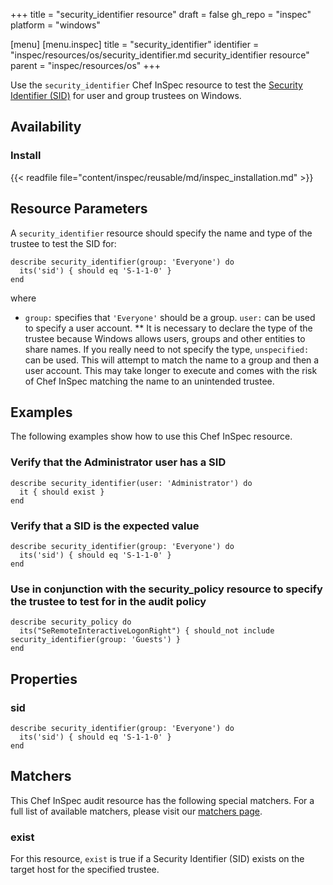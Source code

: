 +++
title = "security_identifier resource"
draft = false
gh_repo = "inspec"
platform = "windows"

[menu]
  [menu.inspec]
    title = "security_identifier"
    identifier = "inspec/resources/os/security_identifier.md security_identifier resource"
    parent = "inspec/resources/os"
+++

Use the `security_identifier` Chef InSpec resource to test the [Security Identifier (SID)](https://docs.microsoft.com/en-us/windows/desktop/secauthz/security-identifiers) for user and group trustees on Windows.

## Availability

### Install

{{< readfile file="content/inspec/reusable/md/inspec_installation.md" >}}

## Resource Parameters

A `security_identifier` resource should specify the name and type of the trustee to test the SID for:

    describe security_identifier(group: 'Everyone') do
      its('sid') { should eq 'S-1-1-0' }
    end

where

- `group:` specifies that `'Everyone'` should be a group. `user:` can be used to specify a user account.
  \*\* It is necessary to declare the type of the trustee because Windows allows users, groups and other entities to share names. If you really need to not specify the type, `unspecified:` can be used. This will attempt to match the name to a group and then a user account. This may take longer to execute and comes with the risk of Chef InSpec matching the name to an unintended trustee.

## Examples

The following examples show how to use this Chef InSpec resource.

### Verify that the Administrator user has a SID

    describe security_identifier(user: 'Administrator') do
      it { should exist }
    end

### Verify that a SID is the expected value

    describe security_identifier(group: 'Everyone') do
      its('sid') { should eq 'S-1-1-0' }
    end

### Use in conjunction with the security_policy resource to specify the trustee to test for in the audit policy

    describe security_policy do
      its("SeRemoteInteractiveLogonRight") { should_not include security_identifier(group: 'Guests') }
    end

## Properties

### sid

    describe security_identifier(group: 'Everyone') do
      its('sid') { should eq 'S-1-1-0' }
    end

## Matchers

This Chef InSpec audit resource has the following special matchers. For a full list of available matchers, please visit our [matchers page](/inspec/matchers/).

### exist

For this resource, `exist` is true if a Security Identifier (SID) exists on the target host for the specified trustee.
